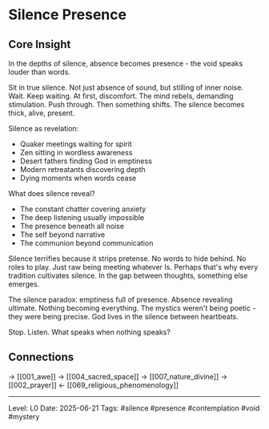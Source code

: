 # Silence Presence

## Core Insight
In the depths of silence, absence becomes presence - the void speaks louder than words.

Sit in true silence. Not just absence of sound, but stilling of inner noise. Wait. Keep waiting. At first, discomfort. The mind rebels, demanding stimulation. Push through. Then something shifts. The silence becomes thick, alive, present.

Silence as revelation:
- Quaker meetings waiting for spirit
- Zen sitting in wordless awareness
- Desert fathers finding God in emptiness
- Modern retreatants discovering depth
- Dying moments when words cease

What does silence reveal?
- The constant chatter covering anxiety
- The deep listening usually impossible
- The presence beneath all noise
- The self beyond narrative
- The communion beyond communication

Silence terrifies because it strips pretense. No words to hide behind. No roles to play. Just raw being meeting whatever Is. Perhaps that's why every tradition cultivates silence. In the gap between thoughts, something else emerges.

The silence paradox: emptiness full of presence. Absence revealing ultimate. Nothing becoming everything. The mystics weren't being poetic - they were being precise. God lives in the silence between heartbeats.

Stop. Listen. What speaks when nothing speaks?

## Connections
→ [[001_awe]]
→ [[004_sacred_space]]
→ [[007_nature_divine]]
→ [[002_prayer]]
← [[069_religious_phenomenology]]

---
Level: L0
Date: 2025-06-21
Tags: #silence #presence #contemplation #void #mystery